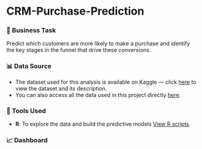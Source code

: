 # CRM-Purchase-Prediction

### 🎯 Business Task
Predict which customers are more likely to make a purchase and identify the key stages in the funnel that drive these conversions.

### 📊 Data Source
- The dataset used for this analysis is available on Kaggle — click [here](https://www.kaggle.com/datasets/henrysue/online-shoppers-intention)
  to view the dataset and its description.
- You can also access all the data used in this project directly [here]().

### 🧰 Tools Used
- **R**: To explore the data and build the predictive models [View R scripts]().

### 📈 Dashboard
